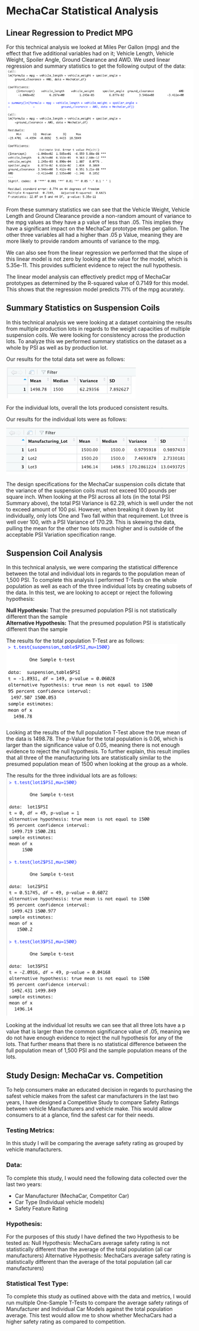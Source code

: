 # MechaCar Statistical Analysis

## Linear Regression to Predict MPG
For this technical analysis we looked at Miles Per Gallon (mpg) and the effect that five additional variables had on it; Vehicle Length, Vehicle Weight, Spoiler Angle, Ground Clearance and AWD. We used linear regression and summary statistics to get the following output of the data: 
![mpg Linear Regression and Summary Statistics](https://github.com/jmmadson/MechaCar_Statistical_Analysis/blob/main/images/mpg_output.png?raw=true)

From these summary statistics we can see that the Vehicle Weight, Vehicle Length and Ground Clearance provide a non-random amount of variance to the mpg values as they have a p value of less than .05. This implies they have a significant impact on the MechaCar prototype miles per gallon. The other three variables all had a higher than .05 p Value, meaning they are more likely to provide random amounts of variance to the mpg. 

We can also see from the linear regression we performed that the slope of this linear model is not zero by looking at the value for the model, which is 5.35e-11. This provides sufficient evidence to reject the null hypothesis.  

The linear model analysis can effectively predict mpg of MechaCar prototypes as determined by the R-squared value of 0.7149 for this model. This shows that the regression model predicts 71% of the mpg acurately. 


## Summary Statistics on Suspension Coils

In this technical analysis we were looking at a dataset containing the results from multiple production lots in regards to the weight capacities of multiple suspension coils. We were looking for consistency across the production lots. To analyze this we performed summary statistics on the dataset as a whole by PSI as well as by production lot. 

Our results for the total data set were as follows:  

![Total PSI Summary](https://github.com/jmmadson/MechaCar_Statistical_Analysis/blob/main/images/total_summary.png?raw=true)

For the individual lots, overall the lots produced consistent results. 

Our results for the individual lots were as follows: 

![Total PSI Summary by Lot](https://github.com/jmmadson/MechaCar_Statistical_Analysis/blob/main/images/Lot_Summary.png?raw=true)

The design specifications for the MechaCar suspension coils dictate that the variance of the suspension coils must not exceed 100 pounds per square inch. When looking at the PSI across all lots (in the total PSI Summary above), the total PSI Variance is 62.29, which is well under the not to exceed amount of 100 psi. However, when breaking it down by lot individually, only lots One and Two fall within that requirement. Lot three is well over 100, with a PSI Variance of 170.29. This is skewing the data, pulling the mean for the other two lots much higher and is outside of the acceptable PSI Variation specification range. 


## Suspension Coil Analysis

In this technical analysis, we were comparing the statistical difference between the total and individual lots in regards to the population mean of 1,500 PSI. To complete this analysis I performed T-Tests on the whole population as well as each of the three individual lots by creating subsets of the data. In this test, we are looking to accept or reject the following hypothesis: 

<strong>Null Hypothesis:</strong> That the presumed population PSI is not statistically different than the sample <br>
<strong>Alternative Hypothesis:</strong> That the presumed population PSI is statistically different than the sample

The results for the total population T-Test are as follows: 
![Total Population PSI T-Test](https://github.com/jmmadson/MechaCar_Statistical_Analysis/blob/main/images/All_Lot_TTests.png?raw=true)

Looking at the results of the full population T-Test above the true mean of the data is 1498.78. The p-Value for the total population is 0.06, which is larger than the significance value of 0.05, meaning there is not enough evidence to reject the null hypothesis. To further explain, this result implies that all three of the manufacturing lots are statistically similar to the presumed population mean of 1500 when looking at the group as a whole. 

The results for the three individual lots are as follows: 
![Individual Lot PSI T-Test](https://github.com/jmmadson/MechaCar_Statistical_Analysis/blob/main/images/Individual_Lot_TTests.png?raw=true)

Looking at the individual lot results we can see that all three lots have a p value that is larger than the common significance value of .05, meaning we do not have enough evidence to reject the null hypothesis for any of the lots. That further means that there is no statistical difference between the full population mean of 1,500 PSI and the sample population means of the lots. 

## Study Design: MechaCar vs. Competition 
To help consumers make an educated decision in regards to purchasing the safest vehicle makes from the safest car manufacturers in the last two years, I have designed a Competitive Study to compare Safety Ratings between vehicle Manufacturers and vehicle make. This would allow consumers to at a glance, find the safest car for their needs.

### Testing Metrics: 
In this study I will be comparing the average safety rating as grouped by vehicle manufacturers. 

### Data: 
To complete this study, I would need the following data collected over the last two years:
<ul>
<li>Car Manufacturer (MechaCar, Competitor Car)</li>
<li>Car Type (Individual vehicle models)</li>
<li>Safety Feature Rating</li>
</ul>

### Hypothesis: 
For the purposes of this study I have defined the two Hypothesis to be tested as: 
Null Hypothesis: MechaCars average safety rating is not statistically different than the average of the total population (all car manufacturers)
Alternative Hypothesis: MechaCars average safety rating is statistically different than the average of the total population (all car manufacturers)

### Statistical Test Type: 
To complete this study as outlined above with the data and metrics, I would run multiple One-Sample T-Tests to compare the average safety ratings of Manufacturer and Individual Car Models against the total population average. This test would allow me to show whether MechaCars had a higher safety rating as compared to competition. 


